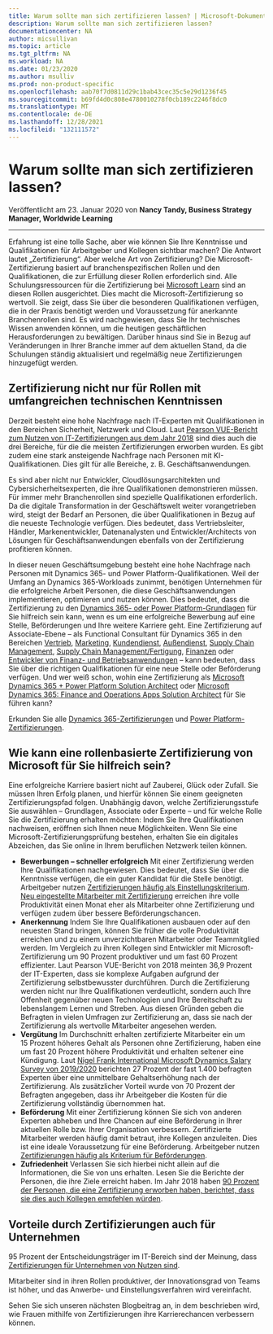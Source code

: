 ```yaml
---
title: Warum sollte man sich zertifizieren lassen? | Microsoft-Dokumentation
description: Warum sollte man sich zertifizieren lassen?
documentationcenter: NA
author: micsullivan
ms.topic: article
ms.tgt_pltfrm: NA
ms.workload: NA
ms.date: 01/23/2020
ms.author: msulliv
ms.prod: non-product-specific
ms.openlocfilehash: aab70f7d0811d29c1bab43cec35c5e29d1236f45
ms.sourcegitcommit: b69fd4d0c808e4780010278f0cb189c2246f8dc0
ms.translationtype: MT
ms.contentlocale: de-DE
ms.lasthandoff: 12/28/2021
ms.locfileid: "132111572"
---
```

# <a name="why-get-certified"></a>Warum sollte man sich zertifizieren lassen?

Veröffentlicht am 23. Januar 2020 von **Nancy Tandy, Business Strategy Manager, Worldwide Learning**

___

Erfahrung ist eine tolle Sache, aber wie können Sie Ihre Kenntnisse und Qualifikationen für Arbeitgeber und Kollegen sichtbar machen? Die Antwort lautet „Zertifizierung“. Aber welche Art von Zertifizierung? Die Microsoft-Zertifizierung basiert auf branchenspezifischen Rollen und den Qualifikationen, die zur Erfüllung dieser Rollen erforderlich sind. Alle Schulungsressourcen für die Zertifizierung bei [Microsoft Learn](https://www.microsoft.com/learning/default.aspx?WT.mc_id=BABlog6__Microsoft%20Learn-blog-wwl) sind an diesen Rollen ausgerichtet. Dies macht die Microsoft-Zertifizierung so wertvoll. Sie zeigt, dass Sie über die besonderen Qualifikationen verfügen, die in der Praxis benötigt werden und Voraussetzung für anerkannte Branchenrollen sind. Es wird nachgewiesen, dass Sie Ihr technisches Wissen anwenden können, um die heutigen geschäftlichen Herausforderungen zu bewältigen. Darüber hinaus sind Sie in Bezug auf Veränderungen in Ihrer Branche immer auf dem aktuellen Stand, da die Schulungen ständig aktualisiert und regelmäßig neue Zertifizierungen hinzugefügt werden.

## <a name="certification-isnt-just-for-high-tech-roles"></a>Zertifizierung nicht nur für Rollen mit umfangreichen technischen Kenntnissen

Derzeit besteht eine hohe Nachfrage nach IT-Experten mit Qualifikationen in den Bereichen Sicherheit, Netzwerk und Cloud. Laut [Pearson VUE-Bericht zum Nutzen von IT-Zertifizierungen aus dem Jahr 2018](https://home.pearsonvue.com/voc?WT.mc_id=BABlog6__Microsoft%20Learn-blog-wwl) sind dies auch die drei Bereiche, für die die meisten Zertifizierungen erworben wurden. Es gibt zudem eine stark ansteigende Nachfrage nach Personen mit KI-Qualifikationen. Dies gilt für alle Bereiche, z. B. Geschäftsanwendungen.

Es sind aber nicht nur Entwickler, Cloudlösungsarchitekten und Cybersicherheitsexperten, die ihre Qualifikationen demonstrieren müssen. Für immer mehr Branchenrollen sind spezielle Qualifikationen erforderlich. Da die digitale Transformation in der Geschäftswelt weiter vorangetrieben wird, steigt der Bedarf an Personen, die über Qualifikationen in Bezug auf die neueste Technologie verfügen. Dies bedeutet, dass Vertriebsleiter, Händler, Markenentwickler, Datenanalysten und Entwickler/Architects von Lösungen für Geschäftsanwendungen ebenfalls von der Zertifizierung profitieren können.

In dieser neuen Geschäftsumgebung besteht eine hohe Nachfrage nach Personen mit Dynamics 365- und Power Platform-Qualifikationen. Weil der Umfang an Dynamics 365-Workloads zunimmt, benötigen Unternehmen für die erfolgreiche Arbeit Personen, die diese Geschäftsanwendungen implementieren, optimieren und nutzen können. Dies bedeutet, dass die Zertifizierung zu den [Dynamics 365- oder Power Platform-Grundlagen](https://docs.microsoft.com/learn/certifications/power-platform-fundamentals?WT.mc_id=BABlog6__Microsoft%20Learn-blog-wwl) für Sie hilfreich sein kann, wenn es um eine erfolgreiche Bewerbung auf eine Stelle, Beförderungen und Ihre weitere Karriere geht. Eine Zertifizierung auf Associate-Ebene – als Functional Consultant für Dynamics 365 in den Bereichen [Vertrieb](https://www.microsoft.com/learning/d365-functional-consultant-sales.aspx?WT.mc_id=BABlog6__Microsoft%20Learn-blog-wwl), [Marketing](https://www.microsoft.com/learning/d365-functional-consultant-marketing.aspx), [Kundendienst](https://www.microsoft.com/learning/d365-functional-consultant-customer-service.aspx?WT.mc_id=BABlog6__Microsoft%20Learn-blog-wwl), [Außendienst](https://www.microsoft.com/learning/d365-functional-consultant-field-service.aspx?WT.mc_id=BABlog6__Microsoft%20Learn-blog-wwl), [Supply Chain Management](https://www.microsoft.com/learning/d365-functional-consultant-supply-chain-management.aspx?WT.mc_id=BABlog6__Microsoft%20Learn-blog-wwl), [Supply Chain Management/Fertigung](https://www.microsoft.com/learning/d365-functional-consultant-manufacturing.aspx?WT.mc_id=BABlog6__Microsoft%20Learn-blog-wwl), [Finanzen](https://docs.microsoft.com/learn/certifications/d365-functional-consultant-financials?WT.mc_id=BABlog6__Microsoft%20Learn-blog-wwl) oder [Entwickler von Finanz- und Betriebsanwendungen](https://docs.microsoft.com/learn/certifications/exams/mb-500?WT.mc_id=BABlog6__Microsoft%20Learn-blog-wwl) – kann bedeuten, dass Sie über die richtigen Qualifikationen für eine neue Stelle oder Beförderung verfügen. Und wer weiß schon, wohin eine Zertifizierung als [Microsoft Dynamics 365 + Power Platform Solution Architect](https://docs.microsoft.com/learn/certifications/exams/mb-600?WT.mc_id=BABlog6__Microsoft%20Learn-blog-wwl) oder [Microsoft Dynamics 365: Finance and Operations Apps Solution Architect](https://docs.microsoft.com/learn/certifications/exams/mb-700?WT.mc_id=BABlog6__Microsoft%20Learn-blog-wwl) für Sie führen kann?

Erkunden Sie alle [Dynamics 365-Zertifizierungen](https://docs.microsoft.com/learn/certifications/browse/?products=dynamics?WT.mc_id=BABlog6__Microsoft%20Learn-blog-wwl) und [Power Platform-Zertifizierungen](https://docs.microsoft.com/learn/certifications/browse/?products=power-platform?WT.mc_id=BABlog6__Microsoft%20Learn-blog-wwl).

## <a name="how-can-microsoft-role-based-certification-help-you"></a>Wie kann eine rollenbasierte Zertifizierung von Microsoft für Sie hilfreich sein?

Eine erfolgreiche Karriere basiert nicht auf Zauberei, Glück oder Zufall. Sie müssen Ihren Erfolg planen, und hierfür können Sie einem geeigneten Zertifizierungspfad folgen. Unabhängig davon, welche Zertifizierungsstufe Sie auswählen – Grundlagen, Associate oder Experte – und für welche Rolle Sie die Zertifizierung erhalten möchten: Indem Sie Ihre Qualifikationen nachweisen, eröffnen sich Ihnen neue Möglichkeiten. Wenn Sie eine Microsoft-Zertifizierungsprüfung bestehen, erhalten Sie ein digitales Abzeichen, das Sie online in Ihrem beruflichen Netzwerk teilen können.

- **Bewerbungen – schneller erfolgreich** Mit einer Zertifizierung werden Ihre Qualifikationen nachgewiesen. Dies bedeutet, dass Sie über die Kenntnisse verfügen, die ein guter Kandidat für die Stelle benötigt. Arbeitgeber nutzen [Zertifizierungen häufig als Einstellungskriterium](https://www.burning-glass.com/research-project/certifications/). [Neu eingestellte Mitarbeiter mit Zertifizierung](https://download.microsoft.com/download/C/3/0/C3068200-2F9B-4D8D-BF5D-32E1F7ED669A/IDC_Microsoft_How_Cloud_Skills_Are_Accelerating_IT_Pro_Careers_May_2017.pdf) erreichen ihre volle Produktivität einen Monat eher als Mitarbeiter ohne Zertifizierung und verfügen zudem über bessere Beförderungschancen.
- **Anerkennung** Indem Sie Ihre Qualifikationen ausbauen oder auf den neuesten Stand bringen, können Sie früher die volle Produktivität erreichen und zu einem unverzichtbaren Mitarbeiter oder Teammitglied werden. Im Vergleich zu ihren Kollegen sind Entwickler mit Microsoft-Zertifizierung um 90 Prozent produktiver und um fast 60 Prozent effizienter. Laut Pearson VUE-Bericht von 2018 meinten 36,9 Prozent der IT-Experten, dass sie komplexe Aufgaben aufgrund der Zertifizierung selbstbewusster durchführen. Durch die Zertifizierung werden nicht nur Ihre Qualifikationen verdeutlicht, sondern auch Ihre Offenheit gegenüber neuen Technologien und Ihre Bereitschaft zu lebenslangem Lernen und Streben. Aus diesen Gründen geben die Befragten in vielen Umfragen zur Zertifizierung an, dass sie nach der Zertifizierung als wertvolle Mitarbeiter angesehen werden.
- **Vergütung** Im Durchschnitt erhalten zertifizierte Mitarbeiter ein um 15 Prozent höheres Gehalt als Personen ohne Zertifizierung, haben eine um fast 20 Prozent höhere Produktivität und erhalten seltener eine Kündigung. Laut [Nigel Frank International Microsoft Dynamics Salary Survey von 2019/2020](https://www.nigelfrank.com/microsoft-dynamics-salary-survey/) berichten 27 Prozent der fast 1.400 befragten Experten über eine unmittelbare Gehaltserhöhung nach der Zertifizierung. Als zusätzlicher Vorteil wurde von 70 Prozent der Befragten angegeben, dass ihr Arbeitgeber die Kosten für die Zertifizierung vollständig übernommen hat.
- **Beförderung** Mit einer Zertifizierung können Sie sich von anderen Experten abheben und Ihre Chancen auf eine Beförderung in Ihrer aktuellen Rolle bzw. Ihrer Organisation verbessern. Zertifizierte Mitarbeiter werden häufig damit betraut, ihre Kollegen anzuleiten. Dies ist eine ideale Voraussetzung für eine Beförderung. Arbeitgeber nutzen [Zertifizierungen häufig als Kriterium für Beförderungen](https://www.burning-glass.com/research-project/certifications/).
- **Zufriedenheit** Verlassen Sie sich hierbei nicht allein auf die Informationen, die Sie von uns erhalten. Lesen Sie die Berichte der Personen, die ihre Ziele erreicht haben. Im Jahr 2018 haben [90 Prozent der Personen, die eine Zertifizierung erworben haben, berichtet, dass sie dies auch Kollegen empfehlen würden](https://www.pearsonvue.com/voc/).

## <a name="certification-benefits-businesses-too"></a>Vorteile durch Zertifizierungen auch für Unternehmen

95 Prozent der Entscheidungsträger im IT-Bereich sind der Meinung, dass [Zertifizierungen für Unternehmen von Nutzen sind](https://www.globalknowledge.com/us-en/content/salary-report/it-skills-and-salary-report/).

Mitarbeiter sind in ihren Rollen produktiver, der Innovationsgrad von Teams ist höher, und das Anwerbe- und Einstellungsverfahren wird vereinfacht.

Sehen Sie sich unseren nächsten Blogbeitrag an, in dem beschrieben wird, wie Frauen mithilfe von Zertifizierungen ihre Karrierechancen verbessern können.
